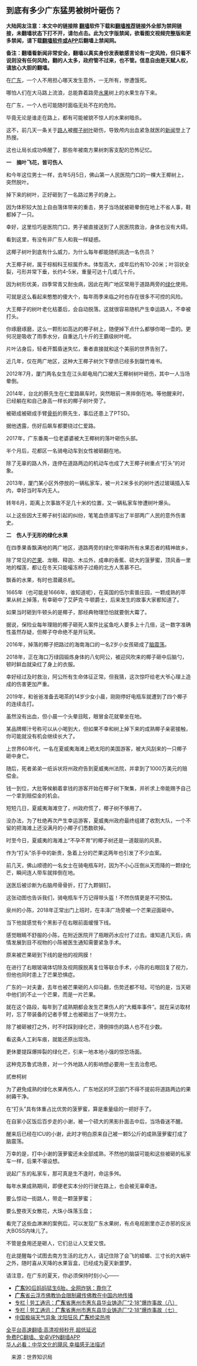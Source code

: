  <!-- 面包屑导航 --> <h2>到底有多少广东猛男被树叶砸伤？</h2> <p class="notice"><b>大陆网友注意：本文中的链接除 <a href="https://github.com/bannedbook/fanqiang" >翻墙</a>软件下载和<a href="https://github.com/killgcd/justmysocks/blob/master/README.md">翻墙推荐</a>链接外全部为禁网链接，未翻墙状态下打不开，请勿点击。此为文字版禁闻，欲看图文视频完整版和更多禁闻，请下载<a href="https://github.com/bannedbook/fanqiang">翻墙软件或APP</a>后翻墙上禁闻网。</p><p>备注：翻墙看新闻非常安全，翻墙以真实身份发表敏感言论有一定风险，但只看不说则没有任何风险，翻的人太多，政府管不过来，也不管。信息自由是天赋人权，请放心大胆的翻墙。</b></p>  <div class="entry"> <p>在<a href="https://www.bannedbook.org/bnews/tag/%e5%b9%bf%e4%b8%9c/" class="st_tag internal_tag" rel="tag" title="标签 广东 下的日志">广东</a>，一个人不用担心哪天发生意外，一无所有，惨遭饿死。</p> <p>哪怕人们在大马路上流浪，总能靠着路旁<a href="https://www.bannedbook.org/bnews/tag/%e6%b0%b4%e6%9e%9c/" class="st_tag internal_tag" rel="tag" title="标签 水果 下的日志">水果</a>树上的水果生存下来。</p> <p>在广东，一个人也可能随时面临无处不在的危险。</p> <p>毕竟无论是谁走在路上，都有可能被貌不惊人的水果树暗杀。</p> <p>这不，前几天一条关于<a href="https://www.bannedbook.org/bnews/tag/%E8%B7%AF%E4%BA%BA/" class="st_tag internal_tag" rel="tag" title="标签 路人 下的日志">路人</a>被<a href="https://www.bannedbook.org/bnews/tag/%e6%a4%b0%e5%ad%90/" class="st_tag internal_tag" rel="tag" title="标签 椰子 下的日志">椰子</a><a href="https://www.bannedbook.org/bnews/tag/%E6%A0%91%E5%8F%B6/" class="st_tag internal_tag" rel="tag" title="标签 树叶 下的日志">树叶</a>砸伤，导致颅内出血紧急就医的<span class='wp_keywordlink_affiliate'><a href="https://www.bannedbook.org/" title="新闻">新闻</a></span>登上了热搜。</p> <p>这也让局长成功唤醒了，那些年被南方果树刺客支配的恐怖记忆。</p> <p><strong>一　摘叶飞花，皆可伤人</strong></p> <p>和今年这位男士一样，去年5月5日，佛山第一人民医院门口的一棵大王椰树上，突然脱叶。</p> <p>掉下来的树叶，正好砸到了一名路过男子的身上。</p> <p>因为体积较大加上自由落体带来的重击，男子当场就被砸晕倒在地上不省人事，鞋都掉了一只。</p> <p>幸好，这里恰巧是医院门口，男子被直接送到了人民医院救治，身体也没有大碍。</p> <p>看到这里，有没有非广东人和我一样疑惑。</p> <p>这椰子树叶到底有什么威力，为什么每年都能随机挑选一名伤员？</p> <p>大王椰子树，属于棕榈科王棕属乔木。体型高大，成年后约有10-20米；叶羽状全裂，弓形并常下垂，长约4-5米，重量可达十几或几十斤。</p> <p>因为树形优美，四季常青又耐虫病，因此在两广地区常用于道路两旁的<a href="https://www.bannedbook.org/bnews/tag/%E7%BB%BF%E5%8C%96/" class="st_tag internal_tag" rel="tag" title="标签 绿化 下的日志">绿化</a>使用。</p> <p>可就是这么看起来憨憨的傻大个，每年雨季来临之时也存在很多不可控的风险。</p> <p>大王椰子的树叶老化枯萎后，会自动脱落。这就很容易随机产生幸运路人，不幸被打头。</p> <p>你琢磨琢磨，这么一颗形如高达的椰子树上，随便掉下点什么都够你喝一壶的。更何况是吸收了雨季水分，自重达几十斤的王霸级树叶呢。</p> <p>片叶沾身后，轻者开瓢昏迷失忆，重者直接就和这个美丽的世界告别了。</p> <p>近几年，仅在两广地区，这种大王椰子树欠下孽债已经多到罄竹难书。</p>  <p>2012年7月，厦门两名女生在江头邮电局门口被大王椰树树叶砸伤，其中一人当场晕倒。</p> <p>2014年，台北的蔡先生在仁爱路飙车时，突然眼前一黑摔倒在地。等他醒来时，已经躺在和自己身高一样长的椰子树叶旁了。</p> <p>被砸成被砸成手臂<a href="https://www.bannedbook.org/bnews/tag/%E9%AA%A8%E6%8A%98/" class="st_tag internal_tag" rel="tag" title="标签 骨折 下的日志">骨折</a>的蔡先生，事后还患上了PTSD。</p> <p>据他透露，伤好后飙车都要绕过仁爱路。</p> <p>2017年，广东番禺一位老婆婆被大王椰树的落叶砸伤头部。</p> <p>半个月后，花都区一名骑电动车到女性被砸翻在地。</p> <p>除了无辜的路人外，连停在道路两边的机动车也成了大王椰子树重点“打头”的对象。</p> <p>2013年，厦门某小区外停放的一辆私家车，被一片2米多长的树叶透过玻璃插入车内，幸好当时车内无人。</p> <p>转年6月，距离上次事故不足几十米的位置，又一辆私家车惨遭树叶爆头。</p> <p>以上这些因大王椰子树引起的纠纷，笔笔血债谱写出了半部两广人民的意外伤害史。</p> <p><strong>二　伤人于无形的绿化水果</strong></p> <p>在四季果香飘满地的两广地区，道路两旁的绿化带堪称所有水果忍者的精神故乡。</p> <p>除了常见的<a href="https://www.bannedbook.org/bnews/tag/%E8%8A%92%E6%9E%9C/" class="st_tag internal_tag" rel="tag" title="标签 芒果 下的日志">芒果</a>、龙眼、释迦、木瓜外，成串的香蕉、硕大的菠萝蜜，顶风香一里地的榴莲，都让在冬天只能嘬冻柿子过瘾的北方人羡慕不已。</p> <p>飘香的水果，有时也潜藏杀机。</p> <p>1665年（也可能是1666年，谁知道呢），在英国的伍尔索普庄园，一颗成熟的苹果从树上掉落，有幸砸中了艾萨克·牛顿爵士，后来发生的故事大家都知道了。</p> <p>如果当时砸到牛顿头的是椰子，那经典物理恐怕就要倒大霉了。</p> <p>据说，保险业每年理赔的椰子砸死人案件比鲨鱼吃人要多上十几倍，这一数字准确性虽然存疑，但椰子夺命绝不是开玩笑。</p> <p>2016年，掉落的椰子把路过的海南海口的一名2岁小女孩砸成了<a href="https://www.bannedbook.org/bnews/tag/%E8%84%91%E9%9C%87%E8%8D%A1/" class="st_tag internal_tag" rel="tag" title="标签 脑震荡 下的日志">脑震荡</a>。</p> <p>2018年，正在海口万绿园锻炼身体的八旬阿公，被迎风吹来的椰子砸中后脑勺，顿时鲜血就染红了身上的衣服。</p> <p>幸好经过及时救治，阿公所有生命体征正常。但我猜，这次惊吓给老大爷心理上造成的伤害更加严重。</p>  <p>2019年，和爸爸准备去喝茶的14岁少女小晨，刚刚停好电瓶车就遭到了四个椰子的连续击打。</p> <p>虽然没有出血，但小晨一个头晕目眩，眼冒金花就晕坐在地。</p> <p>某品牌椰汁号称可以从小喝到大，但如果不幸和树上掉下来的成熟椰子亲密接触，你可能就没有机会继续长大了。</p> <p>上世界60年代，一名在夏威夷海滩上晒太阳的美国游客，被大风刮来的一只椰子砸中身亡。</p> <p>随后，死者弟弟一纸诉状将州政府告到夏威夷州法院，并拿到了1000万美元的赔偿金。</p> <p>钱一到位，大批等候躺着拿钱的游客开始在椰子树下聚集，并祈求上帝能赐予自己一个拿到赔偿金的机会。</p> <p>短短几日，夏威夷海滩空了，州政府慌了，椰子树不够用了。</p> <p>没办法，为了杜绝再次产生幸运游客，夏威夷州政府最终组建了收割大队，一个不留的把海滩上还没满月的小椰子们悉数砍掉。</p> <p>时至今日，夏威夷的海滩上“不孕不育”的椰子树还是一道靓丽的风景。</p> <p>作为“打头”杀手中的新贵，急着上分的芒果这两年也引发了不少血案。</p> <p>前几天，佛山顺德的一名女士在骑电瓶车时，因为不小心压倒从天而降的一颗绿化芒，瞬间连人带车就摔倒在地。</p> <p>送医后被诊断为右脑颅骨骨折，打了九颗钢钉。</p> <p>这张动图也告诉我们，骑电瓶车千万记得带头盔！不然伤情更是不可预估。</p> <p>泉州的小陈，2018年正常出门上班时，在丰泽广场旁被一个芒果迎面砸中。</p> <p>当下他就感觉有个黑影子在右眼前面缓慢下线。</p> <p>感觉眼睛不舒服的小陈，在附近医院开了瓶眼药水应付了过去。谁知道几天后，病情发展到目不视物的小陈被医生通知需要紧急手术。</p> <p>原来被芒果砸到下线的是他的视网膜！</p> <p>在进行了右眼玻璃体切除及视网膜脱离复位等联合手术，小陈的右眼回复了视力，但他也同时患上了芒果恐惧症。</p> <p>广东的一对夫妻，去年也被芒果砸的人仰马翻，伤势还都不轻。可怕的是，当天砸中他们的不止一个芒果，而是一片芒果。</p> <p>就在这个路段，每年到了成熟期都会发生芒果伤人的“大概率事件”。就在采访取材时，忘了带装备的记者手臂上也被砸出了一块劳力士。</p>  <p>除了被砸被打之外，时不时踩到绿化芒，滑倒摔伤的路人也不在少数。</p> <p>看这条人工刹车痕，就能还原出现场。</p> <p>更休要提踩爆摔裂的绿化芒，引来一地本地小强的惊恐场面。</p> <p>这种克苏鲁式场景，对一个外地路人的影响想必要用一生去治愈吧。</p> <p>贰叁柯树</p> <p>为了避免成熟的绿化水果再伤人，广东地区的环卫部门不得不提前将道路两边的果树薅干净。</p> <p>在“打头”具有体重占比优势的菠萝蜜，算是重量级的一把好手了。</p> <p>在自家小区饭后百步走的小谢，被一个硕大的黑影扑面击中后，当场昏迷不醒。</p> <p>醒来后已经在ICU的小谢，此时才明白原来自己被一颗5公斤的成熟菠萝蜜打成了脑震荡。</p> <p>万幸的是，打中小谢的菠萝蜜还未全部成熟，不然他的脑袋可能和这些被砸的私家车一样，后果不堪设想。</p> <p>说起广东的私家车，那可真是生不逢时，命运多舛。</p> <p>每年水果成熟期间，即便老实本分的行驶在路上，也会被无辜牵连。</p> <p>要么惊动一街路人，带走一颗菠萝蜜；</p> <p>要么整夜天女散花，大珠小珠落玉盘；</p> <p>看完了这些血淋淋的案例后，可以发现广东水果树，有点电视剧里亦正亦邪的反派大BOSS内味儿了。</p> <p>不管是食用还是砸人，它们总让人又爱又恨。</p> <p>在此提醒每个试图去南方生活的北方人，请记住除了会飞的蟑螂、三寸长的大蜗牛之外，随时喜从天降的水果盲盒，已经成为夏天新噩梦。</p> <p>请注意，在广东的夏天，你必须保持时刻小心——</p> <p></p> <div id="taboola-mid-1"></div>  <ul class='op-related-articles' title='相关阅读'> <li><a href='https://www.bannedbook.org/bnews/cnnews/20220725/1762658.html' target='_blank'><b>广东</b>90后妈妈猛生6胎，全网炸锅：靠你了</a></li> <li><a href='https://www.bannedbook.org/bnews/weiquan/20220723/1761831.html' target='_blank'><b>广东</b>省云浮市佛教协会限制藏传佛教在中国内地传播</a></li> <li><a href='https://www.bannedbook.org/bnews/comments/20220721/1760990.html' target='_blank'>专栏 | 劳工通讯：<b>广东</b>省惠州市惠东县华业铸造厂“2·18”爆炸事故（八）</a></li> <li><a href='https://www.bannedbook.org/bnews/comments/20220719/1759985.html' target='_blank'>专栏 | 劳工通讯：<b>广东</b>省惠州市惠东县华业铸造厂“2·18”爆炸事故（七）</a></li> <li><a href='https://www.bannedbook.org/bnews/bannedvideo/20220717/1759388.html' target='_blank'>中国极端天气异象 沈阳狂风 <b>广东</b>桥梁热垮</a></li> </ul> <p class="texttj"> <a href="https://github.com/bannedbook/fanqiang/wiki/V2ray%E6%9C%BA%E5%9C%BA" target="_blank">全平台高速翻墙:高清视频秒开,超低延迟</a><br/> <a href="https://github.com/bannedbook/fanqiang/wiki/%E7%A6%81%E9%97%BB%E7%BD%91%E5%AE%89%E5%8D%93%E7%BF%BB%E5%A2%99%E6%96%B0%E9%97%BBAPP" target="_blank">免费PC翻墙、安卓VPN翻墙APP</a><br/> <a href="https://www.bannedbook.org/bnews/comments/20220220/1694796.html" target="_blank">华人必看：中华文化的飓风 幸福感无法描述</a> </p> <p class="src-info">　来源：世界知识局 </p><a name='sharetosocial'></a>  <div style="margin-bottom:5px;padding-bottom:5px;clear:both"> <div id="archive-pix-1" class="banner-ads"> <!-- AuctionX Display platform tag START --> <div id="27602x728x90x621x_ADSLOT1" clicktrack="%%CLICK_URL_ESC%%"></div>  <!-- AuctionX Display platform tag END --> </div> <div id="archive-pix-2" class="banner-ads"> <!-- AuctionX Display platform tag START --> <div id="27556x300x250x621x_ADSLOT1" clicktrack="%%CLICK_URL_ESC%%" style="margin:0 auto;text-align:center"></div>  <!-- AuctionX Display platform tag END --> </div> </div>  <div id="archive-pix-1" class="banner-ads"> <!-- AuctionX Display platform tag START --> <div id="27603x728x90x621x_ADSLOT1" clicktrack="%%CLICK_URL_ESC%%"></div>  <!-- AuctionX Display platform tag END --> </div> </div><!--END ENTRY--> 